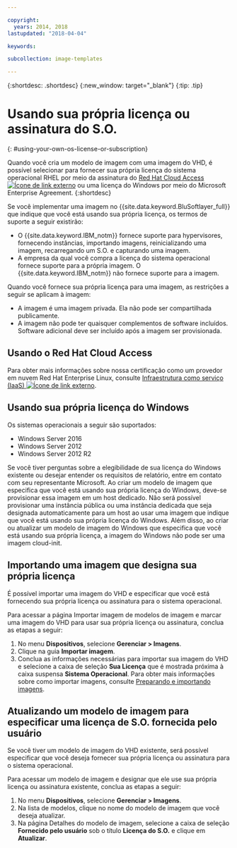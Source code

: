 ```yaml
---

copyright:
  years: 2014, 2018
lastupdated: "2018-04-04"

keywords:

subcollection: image-templates

---
```


{:shortdesc: .shortdesc}
{:new_window: target="_blank"}
{:tip: .tip}


# Usando sua própria licença ou assinatura do S.O.
{: #using-your-own-os-license-or-subscription}

Quando você cria um modelo de imagem com uma imagem do VHD, é possível selecionar para fornecer sua própria licença do sistema operacional RHEL por meio da assinatura do [Red Hat Cloud Access ![Ícone de link externo](../../icons/launch-glyph.svg "Ícone de link externo")](https://www.redhat.com/en/technologies/cloud-computing/cloud-access) ou uma licença do Windows por meio do Microsoft Enterprise Agreement.
{:shortdesc}

Se você implementar uma imagem no {{site.data.keyword.BluSoftlayer_full}} que indique que você está usando sua própria licença, os termos de suporte a seguir existirão:
* O {{site.data.keyword.IBM_notm}} fornece suporte para hypervisores, fornecendo instâncias, importando imagens, reinicializando uma imagem, recarregando um S.O. e capturando uma imagem.
* A empresa da qual você compra a licença do sistema operacional fornece suporte para a própria imagem. O {{site.data.keyword.IBM_notm}} não fornece suporte para a imagem.

Quando você fornece sua própria licença para uma imagem, as restrições a seguir se aplicam à imagem:
* A imagem é uma imagem privada. Ela não pode ser compartilhada publicamente.
* A imagem não pode ter quaisquer complementos de software incluídos. Software adicional deve ser incluído após a imagem ser provisionada.

## Usando o Red Hat Cloud Access
Para obter mais informações sobre nossa certificação como um provedor em nuvem Red Hat Enterprise Linux, consulte [Infraestrutura como serviço (IaaS) ![Ícone de link externo](../../icons/launch-glyph.svg "Ícone de link externo")](https://access.redhat.com/ecosystem/cloud-provider/2262101).

## Usando sua própria licença do Windows
Os sistemas operacionais a seguir são suportados:
* Windows Server 2016
* Windows Server 2012
* Windows Server 2012 R2

Se você tiver perguntas sobre a elegibilidade de sua licença do Windows existente ou desejar entender os requisitos de relatório, entre em contato com seu representante Microsoft. Ao criar um modelo de imagem que especifica que você está usando sua própria licença do Windows, deve-se provisionar essa imagem em um host dedicado. Não será possível provisionar uma instância pública ou uma instância dedicada que seja designada automaticamente para um host ao usar uma imagem que indique que você está usando sua própria licença do Windows. Além disso, ao criar ou atualizar um modelo de imagem do Windows que especifica que você está usando sua própria licença, a imagem do Windows não pode ser uma imagem cloud-init.

## Importando uma imagem que designa sua própria licença

É possível importar uma imagem do VHD e especificar que você está fornecendo sua própria licença ou assinatura para o sistema operacional.

Para acessar a página Importar imagem de modelos de imagem e marcar uma imagem do VHD para usar sua própria licença ou assinatura, conclua as etapas a seguir:
1. No menu **Dispositivos**, selecione **Gerenciar > Imagens**.
2. Clique na guia **Importar imagem**.
3. Conclua as informações necessárias para importar sua imagem do VHD e selecione a caixa de seleção **Sua Licença** que é mostrada próxima à
caixa suspensa **Sistema Operacional**. Para obter mais informações sobre como importar imagens, consulte [Preparando e importando imagens](/docs/infrastructure/image-templates?topic=image-templates-preparing-and-importing-images).

## Atualizando um modelo de imagem para especificar uma licença de S.O. fornecida pelo usuário

Se você tiver um modelo de imagem do VHD existente, será possível especificar que você deseja fornecer sua própria licença ou assinatura para o sistema operacional.

Para acessar um modelo de imagem e designar que ele use sua própria licença ou assinatura existente, conclua as etapas a seguir:
1. No menu **Dispositivos**, selecione **Gerenciar > Imagens**.
2. Na lista de modelos, clique no nome do modelo de imagem que você deseja atualizar.
3. Na página Detalhes do modelo de imagem, selecione a caixa de seleção **Fornecido pelo usuário** sob o título **Licença do S.O.** e clique em **Atualizar**.
